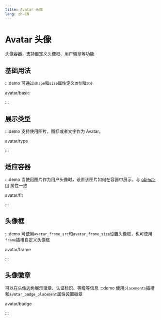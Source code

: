 ```yaml
---
title: Avatar 头像
lang: zh-CN
---
```


# Avatar 头像

头像容器，支持自定义头像框、用户徽章等功能

## 基础用法

:::demo 可通过`shape`和`size`属性定义`类型`和`大小`

avatar/basic

:::

## 展示类型

:::demo 支持使用图片，图标或者文字作为 Avatar。

avatar/type

:::

## 适应容器

:::demo 当使用图片作为用户头像时，设置该图片如何在容器中展示。与 [object-fit](https://developer.mozilla.org/en-US/docs/Web/CSS/object-fit) 属性一致

avatar/fit

:::

## 头像框

:::demo 可使用`avatar_frame_src`和`avatar_frame_size`设置头像框，也可使用`frame`插槽自定义头像框

avatar/frame

:::

## 头像徽章

可以在头像边角展示徽章、认证标识、等级等信息
:::demo 使用`placements`插槽和`avatar_badge_placement`属性设置徽章

avatar/badge

:::
